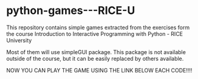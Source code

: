 python-games---RICE-U
=====================
This repository contains simple games extracted from the exercises form the course Introduction to Interactive Programming with Python -  RICE University

Most of them will use simpleGUI package. This package is not available outside of the course, but it can be easily replaced by others available.

NOW YOU CAN PLAY THE GAME USING THE LINK BELOW EACH CODE!!!!
